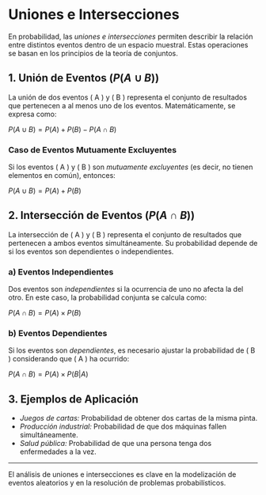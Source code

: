 # Uniones e Intersecciones

En probabilidad, las *uniones e intersecciones* permiten describir la relación entre distintos eventos dentro de un espacio muestral. Estas operaciones se basan en los principios de la teoría de conjuntos.

## 1. Unión de Eventos ($P(A \cup B)$)
La unión de dos eventos \( A \) y \( B \) representa el conjunto de resultados que pertenecen a al menos uno de los eventos. Matemáticamente, se expresa como:

$P(A \cup B) = P(A) + P(B) - P(A \cap B)$

### Caso de Eventos Mutuamente Excluyentes
Si los eventos \( A \) y \( B \) son *mutuamente excluyentes* (es decir, no tienen elementos en común), entonces:

$P(A \cup B) = P(A) + P(B)$

## 2. Intersección de Eventos ($P(A \cap B)$)
La intersección de \( A \) y \( B \) representa el conjunto de resultados que pertenecen a ambos eventos simultáneamente. Su probabilidad depende de si los eventos son dependientes o independientes.

### a) Eventos Independientes
Dos eventos son *independientes* si la ocurrencia de uno no afecta la del otro. En este caso, la probabilidad conjunta se calcula como:

$P(A \cap B) = P(A) \times P(B)$

### b) Eventos Dependientes
Si los eventos son *dependientes*, es necesario ajustar la probabilidad de \( B \) considerando que \( A \) ha ocurrido:

$P(A \cap B) = P(A) \times P(B | A)$

## 3. Ejemplos de Aplicación
- *Juegos de cartas:* Probabilidad de obtener dos cartas de la misma pinta.
- *Producción industrial:* Probabilidad de que dos máquinas fallen simultáneamente.
- *Salud pública:* Probabilidad de que una persona tenga dos enfermedades a la vez.

---
El análisis de uniones e intersecciones es clave en la modelización de eventos aleatorios y en la resolución de problemas probabilísticos.